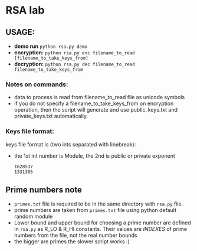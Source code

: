 # RSA lab

## USAGE: 
  * **demo run** `python rsa.py demo`
  * **encryption:** `python rsa.py enc filename_to_read [filename_to_take_keys_from]`
  * **decryption:** `python rsa.py dec filename_to_read filename_to_take_keys_from`

### Notes on commands:

  - data to process is read from filename_to_read file as unicode symbols
  - if you do not specify a filename_to_take_keys_from on encryption operation, 
  then the script will generate and use public_keys.txt and private_keys.txt automatically.

### Keys file format:

keys file format is (two ints separated with linebreak):  
- the 1st int number is Module, the 2nd is public or private exponent

      1628537
      1331305

## Prime numbers note
- `primes.txt` file is required to be in the same directory with `rsa.py` file.
- prime numbers are taken from `primes.txt` file using python default random module
- Lower bound and upper bound for choosing a prime number are defined in `rsa.py` as R_LO & R_HI constants. Their values are _INDEXES_ of prime numbers from the file, not the real number bounds
- the bigger are primes the slower script works :)

    